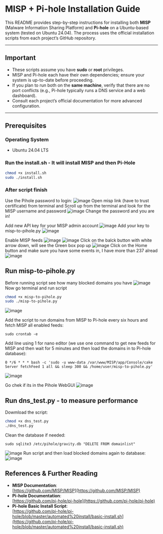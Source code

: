  # MISP + Pi-hole Installation Guide
 
 This README provides step-by-step instructions for installing both **MISP** (Malware Information Sharing Platform) and **Pi-hole** on a Ubuntu-based system (tested on Ubuntu 24.04). The process uses the official installation scripts from each project’s GitHub repository.
 
 ---
 
 ## Important
 
 - These scripts assume you have **sudo** or **root** privileges.  
 - MISP and Pi-hole each have their own dependencies; ensure your system is up-to-date before proceeding.  
 - If you plan to run both on the **same machine**, verify that there are no port conflicts (e.g., Pi-hole typically runs a DNS service and a web dashboard).  
 - Consult each project’s official documentation for more advanced configuration.
 
 ---
 
 ## Prerequisites
 
 ### Operating System
 - Ubuntu 24.04 LTS
 
 ### Run the install.sh - It will install MISP and then Pi-Hole
 ```bash
chmod +x install.sh
sudo ./install.sh
 ```
 
 ### After script finish
Use the Pihole password to login:
![image](https://github.com/user-attachments/assets/88c02bf8-dd77-4b9f-87e2-214724fb8749)
Open misp link (have to trust certificate) from terminal and Scroll up from the terminal and look for the MISP username and password
 ![image](https://github.com/user-attachments/assets/10a328bb-f9e5-4895-8a03-d02232050f3b)
Change the password and you are in!

Add new API key for your MISP admin account
![image](https://github.com/user-attachments/assets/2b1e4ea9-4077-4731-9a72-cb744544566a)
Add your key to misp-to-pihole.py 
![image](https://github.com/user-attachments/assets/de7dc2fd-b4b3-49be-a6bc-03ad98c169c7)

Enable MISP feeds 
![image](https://github.com/user-attachments/assets/66771717-1c81-4051-b5c3-c9b8456b0845)
![image](https://github.com/user-attachments/assets/349bb8b9-9828-438b-b5a2-1bff7c593b41)
Click on the balck button with white arrow down, will see the Green box pop up
![image](https://github.com/user-attachments/assets/30981fc6-853b-4702-88a9-1a2a4df182d2)
Click on the Home button and make sure you have some events in, I have more than 237 alread
![image](https://github.com/user-attachments/assets/19dd9c26-5db6-46f3-af30-5ff5c700201f)



 ## Run misp-to-pihole.py
Before running script see how many blocked domains you have
![image](https://github.com/user-attachments/assets/501c419c-ea89-4ad4-b6f1-9937e87167b5)
Now go terminal and run script
 ```bash
chmod +x misp-to-pihole.py
sudo ./misp-to-pihole.py
 ```
![image](https://github.com/user-attachments/assets/0410005a-f65b-419f-a5e3-7d23348bc36d)

Add the script to run domains from MISP to Pi-hole every six hours and fetch MISP all enabled feeds:
```
sudo crontab -e
```
Add line using 1 for nano editor (we use one command to get new feeds for MISP and then wait for 5 minutes and then load the domains in to Pi-hole database):
```
0 */6 * * * bash -c 'sudo -u www-data /var/www/MISP/app/Console/cake Server fetchFeed 1 all && sleep 300 && /home/user/misp-to-pihole.py'
```
![image](https://github.com/user-attachments/assets/89d5fbc1-52a1-4643-84a7-75f89e4bd012)

Go chek if its in the Pihole WebGUI
![image](https://github.com/user-attachments/assets/7b236e33-86bb-4435-8c03-8f3857812ccb)

 ## Run dns_test.py - to measure performance
Dowmload the script:
 ```bash
chmod +x dns_test.py
./dns_test.py
 ```
Clean the database if needed:
```
sudo sqlite3 /etc/pihole/gravity.db "DELETE FROM domainlist"
```
![image](https://github.com/user-attachments/assets/32222afb-0ccd-42f6-aa89-fccb9222f765)
Run script and then load blocked domains again to database:
![image](https://github.com/user-attachments/assets/d05948ef-42b3-48f0-9449-1520f974cd53)

 
 ## References & Further Reading
 
 - **MISP Documentation**:  
   [https://github.com/MISP/MISP](https://github.com/MISP/MISP)
 - **Pi-hole Documentation**:  
   [https://github.com/pi-hole/pi-hole](https://github.com/pi-hole/pi-hole)
 - **Pi-hole Basic Install Script**:  
   [https://github.com/pi-hole/pi-hole/blob/master/automated%20install/basic-install.sh](https://github.com/pi-hole/pi-hole/blob/master/automated%20install/basic-install.sh)
 ```
